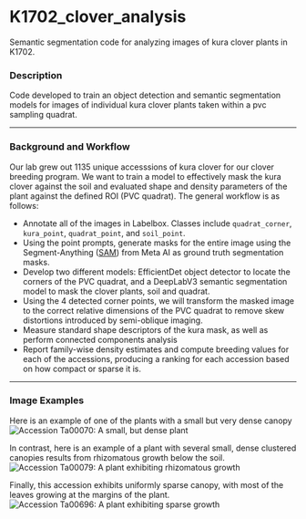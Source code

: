 # K1702_clover_analysis
Semantic segmentation code for analyzing images of kura clover plants in K1702.

### Description
Code developed to train an object detection and semantic segmentation models for images of individual kura clover plants taken within a pvc sampling quadrat.

***

### Background and Workflow
Our lab grew out 1135 unique accesssions of kura clover for our clover breeding program. We want to train a model to effectively mask the kura clover against the soil and evaluated shape and density parameters of the plant against the defined ROI (PVC quadrat). The general workflow is as follows:
* Annotate all of the images in Labelbox. Classes include `quadrat_corner`, `kura_point`, `quadrat_point`, and `soil_point`.
* Using the point prompts, generate masks for the entire image using the Segment-Anything ([SAM](https://segment-anything.com/)) from Meta AI as ground truth segmentation masks.
* Develop two different models: EfficientDet object detector to locate the corners of the PVC quadrat, and a DeepLabV3 semantic segmentation model to mask the clover plants, soil and quadrat. 
* Using the 4 detected corner points, we will transform the masked image to the correct relative dimensions of the PVC quadrat to remove skew distortions introduced by semi-oblique imaging.
* Measure standard shape descriptors of the kura mask, as well as perform connected components analysis
* Report family-wise density estimates and compute breeding values for each of the accessions, producing a ranking for each accession based on how compact or sparse it is.

***

### Image Examples

Here is an example of one of the plants with a small but very dense canopy
![Accession Ta00070: A small, but dense plant](assets/Ta00070.jpg)

In contrast, here is an example of a plant with several small, dense clustered canopies results from rhizomatous growth below the soil.
![Accession Ta00079: A plant exhibiting rhizomatous growth](assets/Ta00079.jpg)

Finally, this accession exhibits uniformly sparse canopy, with most of the leaves growing at the margins of the plant.
![Accession Ta00696: A plant exhibiting sparse growth](assets/Ta00696.jpg)